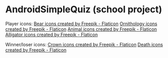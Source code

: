# AndroidSimpleQuiz (school project)

Player icons:
<a href="https://www.flaticon.com/free-icons/bear" title="bear icons">Bear icons created by Freepik - Flaticon</a>
<a href="https://www.flaticon.com/free-icons/ornithology" title="ornithology icons">Ornithology icons created by Freepik - Flaticon</a>
<a href="https://www.flaticon.com/free-icons/animal" title="animal icons">Animal icons created by Freepik - Flaticon</a>
<a href="https://www.flaticon.com/free-icons/alligator" title="Alligator icons">Alligator icons created by Freepik - Flaticon</a>

Winner/loser icons:
<a href="https://www.flaticon.com/free-icons/crown" title="crown icons">Crown icons created by Freepik - Flaticon</a>
<a href="https://www.flaticon.com/free-icons/death" title="death icons">Death icons created by Freepik - Flaticon</a>
